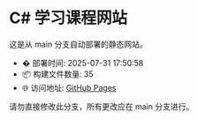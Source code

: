 # C# 学习课程网站

这是从 main 分支自动部署的静态网站。

- � 部署时间: 2025-07-31 17:50:58
- 📦 构建文件数量: 35
- 🌐 访问地址: [GitHub Pages](https://dissidia-986.github.io/csharp-learning-path/)

请勿直接修改此分支，所有更改应在 main 分支进行。
